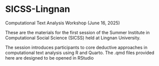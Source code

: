 # SICSS-Lingnan
Computational Text Analysis Workshop (June 16, 2025)

These are the materials for the first session of the Summer Institute in Computational Social Science (SICSS) held at Lingnan University.

The session introduces participants to core deductive approaches in computational text analysis using R and Quarto. The .qmd files provided here are designed to be opened in RStudio
